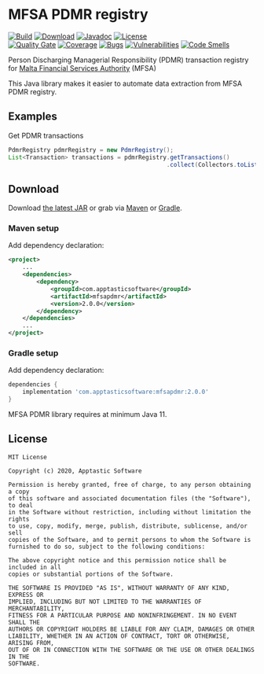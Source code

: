 MFSA PDMR registry
==================

[![Build](https://github.com/w3stling/mfsa-pdmr/actions/workflows/build.yml/badge.svg)](https://github.com/w3stling/mfsa-pdmr/actions/workflows/build.yml)
[![Download](https://img.shields.io/badge/download-2.0.0-brightgreen.svg)](https://search.maven.org/artifact/com.apptasticsoftware/mfsapdmr/2.0.0/jar)
[![Javadoc](https://img.shields.io/badge/javadoc-2.0.0-blue.svg)](https://w3stling.github.io/mfsa-pdmr/javadoc/2.0.0)
[![License](http://img.shields.io/:license-MIT-blue.svg?style=flat-round)](http://apptastic-software.mit-license.org)   
[![Quality Gate](https://sonarcloud.io/api/project_badges/measure?project=w3stling_mfsa-pdmr&metric=alert_status)](https://sonarcloud.io/summary/new_code?id=w3stling_mfsa-pdmr)
[![Coverage](https://sonarcloud.io/api/project_badges/measure?project=w3stling_mfsa-pdmr&metric=coverage)](https://sonarcloud.io/summary/new_code?id=w3stling_mfsa-pdmr)
[![Bugs](https://sonarcloud.io/api/project_badges/measure?project=w3stling_mfsa-pdmr&metric=bugs)](https://sonarcloud.io/summary/new_code?id=w3stling_mfsa-pdmr)
[![Vulnerabilities](https://sonarcloud.io/api/project_badges/measure?project=w3stling_mfsa-pdmr&metric=vulnerabilities)](https://sonarcloud.io/summary/new_code?id=w3stling_mfsa-pdmr)
[![Code Smells](https://sonarcloud.io/api/project_badges/measure?project=w3stling_mfsa-pdmr&metric=code_smells)](https://sonarcloud.io/summary/new_code?id=w3stling_mfsa-pdmr)

Person Discharging Managerial Responsibility (PDMR) transaction registry for [Malta Financial Services Authority][1] (MFSA)

This Java library makes it easier to automate data extraction from MFSA PDMR registry.

Examples
--------
Get PDMR transactions
```java
PdmrRegistry pdmrRegistry = new PdmrRegistry();
List<Transaction> transactions = pdmrRegistry.getTransactions()
                                             .collect(Collectors.toList());
```


Download
--------

Download [the latest JAR][2] or grab via [Maven][3] or [Gradle][4].

### Maven setup
Add dependency declaration:
```xml
<project>
    ...
    <dependencies>
        <dependency>
            <groupId>com.apptasticsoftware</groupId>
            <artifactId>mfsapdmr</artifactId>
            <version>2.0.0</version>
        </dependency>
    </dependencies>
    ...
</project>
```

### Gradle setup
Add dependency declaration:
```groovy
dependencies {
    implementation 'com.apptasticsoftware:mfsapdmr:2.0.0'
}
```

MFSA PDMR library requires at minimum Java 11.

License
-------

    MIT License
    
    Copyright (c) 2020, Apptastic Software
    
    Permission is hereby granted, free of charge, to any person obtaining a copy
    of this software and associated documentation files (the "Software"), to deal
    in the Software without restriction, including without limitation the rights
    to use, copy, modify, merge, publish, distribute, sublicense, and/or sell
    copies of the Software, and to permit persons to whom the Software is
    furnished to do so, subject to the following conditions:
    
    The above copyright notice and this permission notice shall be included in all
    copies or substantial portions of the Software.
    
    THE SOFTWARE IS PROVIDED "AS IS", WITHOUT WARRANTY OF ANY KIND, EXPRESS OR
    IMPLIED, INCLUDING BUT NOT LIMITED TO THE WARRANTIES OF MERCHANTABILITY,
    FITNESS FOR A PARTICULAR PURPOSE AND NONINFRINGEMENT. IN NO EVENT SHALL THE
    AUTHORS OR COPYRIGHT HOLDERS BE LIABLE FOR ANY CLAIM, DAMAGES OR OTHER
    LIABILITY, WHETHER IN AN ACTION OF CONTRACT, TORT OR OTHERWISE, ARISING FROM,
    OUT OF OR IN CONNECTION WITH THE SOFTWARE OR THE USE OR OTHER DEALINGS IN THE
    SOFTWARE.


[1]: https://www.mfsa.mt
[2]: https://search.maven.org/artifact/com.apptasticsoftware/mfsapdmr/2.0.0/jar
[3]: https://maven.apache.org
[4]: https://gradle.org